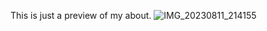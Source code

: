 This is just a preview of my about.
![IMG_20230811_214155](https://github.com/yhimanshu17/about.github.io/assets/127113084/39a7d220-80e1-4c30-bd7d-727bea3126b4)
